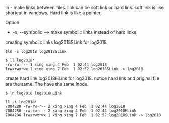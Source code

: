 ln - make links between files. link can be soft link or hard link. soft link is like shortcut
in windows. Hard link is like a pointer.

Option
- -s, --symbolic ==> make symbolic links instead of hard links

creating symbolic links log2018SLink for log2018
```
$ln -s log2018 log2018SLink

$ ll log2018*
-rw-rw-r-- 1 xing xing 4 Feb  1 02:44 log2018
lrwxrwxrwx 1 xing xing 7 Feb  1 02:52 log2018SLink -> log2018
```

create hard link log2018HLink for log2018. notice hard link and original file are
the same. The have the same inode.
```
$ ln log2018 log2018HLink

ll -i log2018*
7084280 -rw-rw-r-- 2 xing xing 4 Feb  1 02:44 log2018
7084280 -rw-rw-r-- 2 xing xing 4 Feb  1 02:44 log2018HLink
7084286 lrwxrwxrwx 1 xing xing 7 Feb  1 02:52 log2018SLink -> log2018
```


